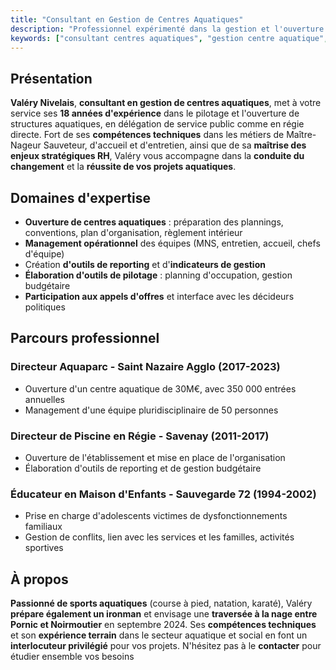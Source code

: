 ```yaml
---
title: "Consultant en Gestion de Centres Aquatiques"
description: "Professionnel expérimenté dans la gestion et l'ouverture de centres aquatiques, au service de vos projets."
keywords: ["consultant centres aquatiques", "gestion centre aquatique", "ouverture de piscine", "expert piscine"]
---
```


## Présentation

**Valéry Nivelais**, **consultant en gestion de centres aquatiques**, met à votre service ses **18 années d'expérience** dans le pilotage et l'ouverture de structures aquatiques, en délégation de service public comme en régie directe. Fort de ses **compétences techniques** dans les métiers de Maître-Nageur Sauveteur, d'accueil et d'entretien, ainsi que de sa **maîtrise des enjeux stratégiques RH**, Valéry vous accompagne dans la **conduite du changement** et la **réussite de vos projets aquatiques**.

## Domaines d'expertise

- **Ouverture de centres aquatiques** : préparation des plannings, conventions, plan d'organisation, règlement intérieur
- **Management opérationnel** des équipes (MNS, entretien, accueil, chefs d'équipe) 
- Création **d'outils de reporting** et d'**indicateurs de gestion**
- **Élaboration d'outils de pilotage** : planning d'occupation, gestion budgétaire
- **Participation aux appels d'offres** et interface avec les décideurs politiques

## Parcours professionnel

### Directeur Aquaparc - Saint Nazaire Agglo (2017-2023)
- Ouverture d'un centre aquatique de 30M€, avec 350 000 entrées annuelles
- Management d'une équipe pluridisciplinaire de 50 personnes

### Directeur de Piscine en Régie - Savenay (2011-2017) 
- Ouverture de l'établissement et mise en place de l'organisation
- Élaboration d'outils de reporting et de gestion budgétaire

### Éducateur en Maison d'Enfants - Sauvegarde 72 (1994-2002)
- Prise en charge d'adolescents victimes de dysfonctionnements familiaux
- Gestion de conflits, lien avec les services et les familles, activités sportives

## À propos

**Passionné de sports aquatiques** (course à pied, natation, karaté), Valéry **prépare également un ironman** et envisage une **traversée à la nage entre Pornic et Noirmoutier** en septembre 2024. Ses **compétences techniques** et son **expérience terrain** dans le secteur aquatique et social en font un **interlocuteur privilégié** pour vos projets. N'hésitez pas à le **contacter** pour étudier ensemble vos besoins 